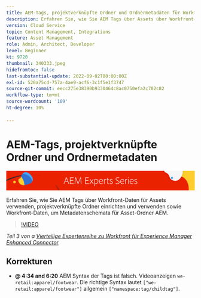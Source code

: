 ```yaml
---
title: AEM-Tags, projektverknüpfte Ordner und Ordnermetadaten für Workfront für AEM erweiterten Connector
description: Erfahren Sie, wie Sie AEM Tags über Assets über Workfront-Daten einsetzen, projektverknüpfte Ordner verwenden und Workfront-Daten nutzen, um Metadatenschemata für Asset-Ordner AEM.
version: Cloud Service
topic: Content Management, Integrations
feature: Asset Management
role: Admin, Architect, Developer
level: Beginner
kt: 9720
thumbnail: 340333.jpeg
hidefromtoc: false
last-substantial-update: 2022-09-02T00:00:00Z
exl-id: 520a75cd-757a-4ae9-acf6-3c1f5e1f3747
source-git-commit: eecc275e38390b9330464c8ac0750efa2c702c82
workflow-type: tm+mt
source-wordcount: '109'
ht-degree: 10%

---
```


# AEM-Tags, projektverknüpfte Ordner und Ordnermetadaten

![AEM-Expertenserie](./assets/banner.png)

Erfahren Sie, wie Sie AEM Tags über Workfront-Daten für Assets verwenden, projektverknüpfte Ordner einrichten und verwenden sowie Workfront-Daten, um Metadatenschemata für Asset-Ordner AEM.

>[!VIDEO](https://video.tv.adobe.com/v/340333?quality=12&learn=on)

_Teil 3 von a [Vierteilige Expertenreihe zu Workfront für Experience Manager Enhanced Connector](./overview.md)_

## Korrekturen

+ __@ 4:34 and 6:20__ AEM Syntax der Tags ist falsch. Videoanzeigen `we-retail:apparel/footwear`. Die richtige Syntax lautet `["we-retail:apparel/footwear"]` allgemein `["namespace:tag/childtag"]`.
